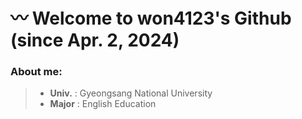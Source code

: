 # 〰️ Welcome to won4123's Github (since Apr. 2, 2024)

### **About me:**
>* **Univ.** : Gyeongsang National University
>* **Major** : English Education
